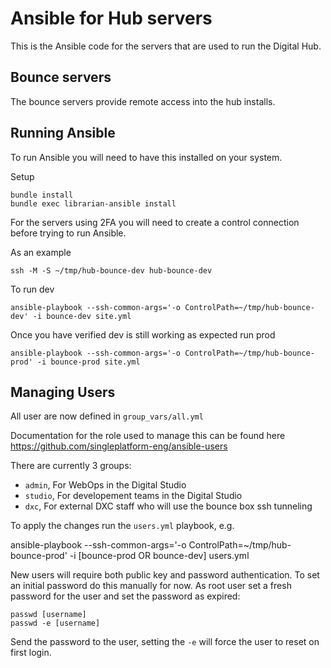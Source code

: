 Ansible for Hub servers
=======================

This is the Ansible code for the servers that are used to run the Digital Hub.

Bounce servers
--------------

The bounce servers provide remote access into the hub installs.

Running Ansible
---------------

To run Ansible you will need to have this installed on your system.

Setup

    bundle install
    bundle exec librarian-ansible install

For the servers using 2FA you will need to create a control connection before trying to run Ansible.

As an example

    ssh -M -S ~/tmp/hub-bounce-dev hub-bounce-dev

To run dev

    ansible-playbook --ssh-common-args='-o ControlPath=~/tmp/hub-bounce-dev' -i bounce-dev site.yml

Once you have verified dev is still working as expected run prod 

    ansible-playbook --ssh-common-args='-o ControlPath=~/tmp/hub-bounce-prod' -i bounce-prod site.yml


Managing Users
---------------

All user are now defined in `group_vars/all.yml`

Documentation for the role used to manage this can be found here https://github.com/singleplatform-eng/ansible-users

There are currently 3 groups:

 - `admin`, For WebOps in the Digital Studio
 - `studio`,  For developement teams in the Digital Studio
 - `dxc`, For external DXC staff who will use the bounce box ssh tunneling 

To apply the changes run the `users.yml` playbook, e.g.

   ansible-playbook --ssh-common-args='-o ControlPath=~/tmp/hub-bounce-prod' -i [bounce-prod OR bounce-dev] users.yml

New users will require both public key and password authentication.  To set an initial password do this manually for now.  As root user set a fresh password for the user and set the password as expired:
```
passwd [username]
passwd -e [username]
```
Send the password to the user, setting the `-e` will force the user to reset on first login.
